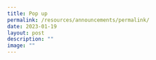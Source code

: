 ```yaml
---
title: Pop up
permalink: /resources/announcements/permalink/
date: 2023-01-19
layout: post
description: ""
image: ""
---
```

